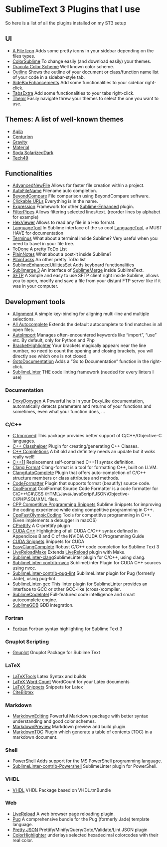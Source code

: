 # SublimeText 3 Plugins that I use
So here is a list of all the plugins installed on my ST3 setup

## UI
*  [A File Icon](https://packagecontrol.io/packages/A%20File%20Icon) Adds some pretty icons in your sidebar depending on the files types.
*  [ColorSublime](https://packagecontrol.io/packages/Colorsublime) To change easily (and download easily) your themes.
*  [Dracula Color Scheme](https://packagecontrol.io/packages/Dracula%20Color%20Scheme) Well known color scheme.
*  [Outline](https://packagecontrol.io/packages/Outline) Shows the outline of your document or class/function name list of your code in a sidebar-style tab.
*  [SideBarEnhancements](https://packagecontrol.io/packages/SideBarEnhancements) Add some functionalities to your sidebar right-click.
*  [TabsExtra](https://packagecontrol.io/packages/TabsExtra) Add some functionalities to your tabs right-click.
*  [Themr](https://packagecontrol.io/packages/Themr) Easily navigate threw your themes to select the one you want to use.

## Themes: A list of well-known themes
*  [Agila](https://packagecontrol.io/packages/Agila%20Theme)
*  [Centurion](https://packagecontrol.io/packages/Theme%20-%20Centurion)
*  [Gravity](https://packagecontrol.io/packages/Theme%20-%20Gravity)
*  [Material](https://packagecontrol.io/packages/Material%20Theme)
*  [Soda SolarizedDark](https://packagecontrol.io/packages/Theme%20-%20Soda%20SolarizedDark)
*  [Tech49](https://packagecontrol.io/packages/Theme%20-%20Tech49)

## Functionalities
*  [AdvancedNewFile](https://packagecontrol.io/packages/AdvancedNewFile) Allows for faster file creation within a project.
*  [AutoFileName](https://packagecontrol.io/packages/AutoFileName) Filename auto completion.
*  [BeyondCompare](https://packagecontrol.io/packages/BeyondCompare) File comparison using BeyondCompare software.
*  [Clickable URLs](https://packagecontrol.io/packages/Clickable%20URLs) Everything is in the name.
*  [Expression](https://packagecontrol.io/packages/Expression) Framework for other [Sublime-Enhanced](https://packagecontrol.io/packages/SublimeEnhancedUtilitiesSet) plugin. 
*  [FilterPipes](https://packagecontrol.io/packages/FilterPipes) Allows filtering selected lines/text. (reorder lines by alphabet for example)
*  [HexViewer](https://packagecontrol.io/packages/HexViewer) Allows to read any file in a Hex format.
*  [LanguageTool](https://packagecontrol.io/packages/LanguageTool) In Sublime interface of the so cool [LanguageTool](https://languagetool.org/), a MUST HAVE for documentation
*  [Terminus](https://packagecontrol.io/packages/Terminus) What about a terminal inside Sublime? Very useful when you need to travel in your file tree.
*  [ToDone](https://packagecontrol.io/packages/ToDone) A pretty ToDo List
*  [PlainNotes](https://packagecontrol.io/packages/PlainNotes) What about a post-it inside Sublime? 
*  [PlainTasks](https://packagecontrol.io/packages/PlainTasks) An other pretty ToDo list
*  [Sublime​Enhanced​Utilities​Set](https://packagecontrol.io/packages/SublimeEnhancedUtilitiesSet) Adds keyboard functionalities
*  [Sublimerge 3](https://packagecontrol.io/packages/Sublimerge%203) An interface of [SublimeMerge](https://www.sublimemerge.com/) inside SublimeText.
*  [SFTP](https://packagecontrol.io/packages/SFTP) A Simple and easy to use SFTP client right inside Sublime, allows you to open, modify and save a file from your distant FTP server like if it was in your computer.

## Development tools
*  [Alignment](https://packagecontrol.io/packages/Alignment) A simple key-binding for aligning multi-line and multiple selections.
*  [All Autocomplete](https://packagecontrol.io/packages/All%20Autocomplete) Extends the default autocomplete to find matches in all open files.
*  [AutoImport](https://packagecontrol.io/packages/AutoImport) Manages often-encountered keywords like “import”, “use” etc. By default, only for Python and Php
*  [BracketHighlighter](https://packagecontrol.io/packages/BracketHighlighter) Your brackets magically appears near the line number, no need to count the opening and closing brackets, you will directly see which one is not closed.
*  [GotoDocumentation](https://packagecontrol.io/packages/GotoDocumentation) Adds a “Go to Documentation” function in the right-click.
*  [SublimeLinter](https://packagecontrol.io/packages/SublimeLinter) THE code linting framework (needed for every linters I use)

### Documentation
*  [DoxyDoxygen](https://packagecontrol.io/packages/DoxyDoxygen) A Powerful help in your DoxyLike documentation, automatically detects parameters and returns of your functions and sometimes, even what your function does, ...

### C/C++
*  [C Improved](https://packagecontrol.io/packages/C%20Improved) This package provides better support of C/C++/Objective-C languages.
*  [C++ Classhelper](https://packagecontrol.io/packages/C%2B%2B%20Classhelper) Plugin for creating/generating C++ Classes. 
*  [C++ Completions](https://packagecontrol.io/packages/C%2B%2B%20Completions) A bit old and definitely needs an update but it woks really well!
*  [C++11](https://packagecontrol.io/packages/C%2B%2B11) Replacement self-contained C++11 syntax definition.
*  [Clang Format](https://packagecontrol.io/packages/Clang%20Format) Clang-format is a tool for formatting C++, built on LLVM.
*  [ClangAutoComplete](https://packagecontrol.io/packages/ClangAutoComplete) Plugin that offers auto-completion of C/C++ structure members or class attributes and methods.
*  [CodeFormatter](https://packagecontrol.io/packages/CodeFormatter) Plugin that supports format (beautify) source code.
*  [CoolFormat](https://packagecontrol.io/packages/CoolFormat) CoolFormat Source Code Formatter is a code formatter for C\C++\C#\CSS \HTML\Java\JavaScript\JSON\Objective-C\PHP\SQL\XML files.
*  [CPP Competitive Programming Snippets](https://packagecontrol.io/packages/CPP%20Competitive%20Programming%20Snippets) Sublime Snippets for improving the coding experience while doing competitive programming in C++.
*  [CppFastOlympicCoding](https://packagecontrol.io/packages/CppFastOlympicCoding) Tools for competitive programming in C++. (Even implements a debugger in macOS)
*  [CPrettify](https://packagecontrol.io/packages/CPrettify) A C-prettify plugin
*  [CUDA C++](https://packagecontrol.io/packages/CUDA%20C%2B%2B) Highlighting of all CUDA C/C++ syntax defined in Appendices B and C of the NVIDIA CUDA C Programming Guide
*  [CUDA Snippets](https://packagecontrol.io/packages/CUDA%20Snippets) Snippets for CUDA
*  [EasyClangComplete](https://packagecontrol.io/packages/EasyClangComplete) Robust C/C++ code completion for Sublime Text 3 
*  [Live​Reload​Make](https://packagecontrol.io/packages/LiveReloadMake) Extends [LiveReload](https://packagecontrol.io/packages/LiveReload) plugin with Make.
*  [SublimeLinter-clang](https://packagecontrol.io/packages/SublimeLinter-clang)SublimeLinter plugin for C/C++, using clang.
*  [Sublime​Linter-contrib-nvcc](https://packagecontrol.io/packages/SublimeLinter-contrib-nvcc) SublimeLinter Plugin for CUDA C++ sources using nvcc.
*  [SublimeLinter-contrib-pug-lint](https://packagecontrol.io/packages/SublimeLinter-contrib-pug-lint) SublimeLinter plugin for Pug (formerly Jade), using pug-lint.
*  [SublimeLinter-gcc](https://packagecontrol.io/packages/SublimeLinter-gcc) This linter plugin for SublimeLinter provides an interface to GCC or other GCC-like (cross-)compiler. 
*  [SublimeCodeIntel](https://packagecontrol.io/packages/SublimeCodeIntel) Full-featured code intelligence and smart autocomplete engine.
*  [SublimeGDB](https://packagecontrol.io/packages/SublimeGDB) GDB integration.

### Fortran
*  [Fortran](https://packagecontrol.io/packages/Fortran) Fortran syntax highlighting for Sublime Text 3

### Gnuplot Scripting
*  [Gnuplot](https://packagecontrol.io/packages/Gnuplot) Gnuplot Package for Sublime Text 

### LaTeX
*  [LaTeXTools](https://packagecontrol.io/packages/LaTeXTools) Latex Syntax and builds
*  [La​Te​X Word Count](https://packagecontrol.io/packages/LaTeX%20Word%20Count) WordCount for your Latex documents
*  [La​Te​X Snippets](https://packagecontrol.io/packages/LaTeX%20Snippets) Snippets for Latex
*  [Cite​Bibtex](https://packagecontrol.io/packages/CiteBibtex) 


### Markdown
*  [MarkdownEditing](https://packagecontrol.io/packages/MarkdownEditing) Powerful Markdown package with better syntax understanding and good color schemes.
*  [MarkdownPreview](https://packagecontrol.io/packages/MarkdownPreview) Markdown preview and build plugin.
*  [MarkdownTOC](https://packagecontrol.io/packages/MarkdownTOC) Plugin which generate a table of contents (TOC) in a markdown document.

### Shell
*  [PowerShell](https://packagecontrol.io/packages/PowerShell) Adds support for the MS PowerShell programming language.
*  [Sublime​Linter-contrib-Powershell](https://packagecontrol.io/packages/SublimeLinter-contrib-Powershell) SublimeLinter plugin for PowerShell.

### VHDL
*  [VHDL](https://packagecontrol.io/packages/VHDL) VHDL Package based on VHDL.tmBundle

### Web
*  [LiveReload](https://packagecontrol.io/packages/LiveReload) A web browser page reloading plugin.
*  [Pug](https://packagecontrol.io/packages/Pug) A comprehensive bundle for the Pug (formerly Jade) template language. 
*  [Pretty JSON](https://packagecontrol.io/packages/Pretty%20JSON) Prettify/Minify/Query/Goto/Validate/Lint JSON plugin
*  [ColorHighlighter](https://packagecontrol.io/packages/Color%20Highlight) underlays selected hexadecimal colorcodes with their real color.
